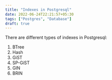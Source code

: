```yaml
---
title: "Indexes in Postgresql"
date: 2022-06-24T22:21:57+05:30
tags: ["Postgres", "Database"]
draft: true
---
```


There are different types of indexes in Postgresql:

1. BTree
2. Hash
3. GiST
4. SP-GiST
5. GIN
6. BRIN
